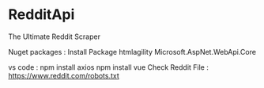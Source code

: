 # RedditApi
The Ultimate Reddit Scraper


Nuget packages  : 
Install Package htmlagility
Microsoft.AspNet.WebApi.Core

vs code :
npm install axios
npm install vue
Check Reddit File : https://www.reddit.com/robots.txt

